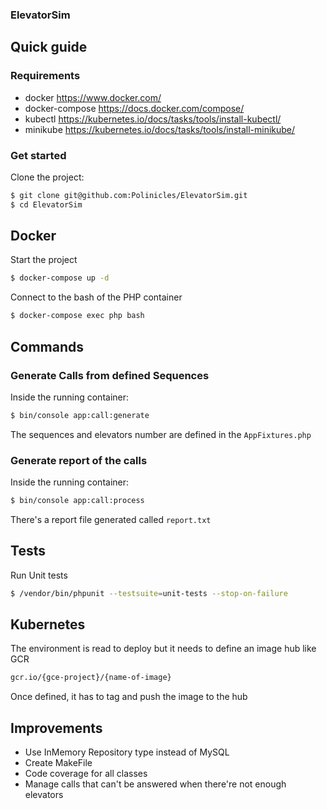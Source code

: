 ### ElevatorSim

## Quick guide

### Requirements

* docker https://www.docker.com/
* docker-compose https://docs.docker.com/compose/
* kubectl https://kubernetes.io/docs/tasks/tools/install-kubectl/
* minikube https://kubernetes.io/docs/tasks/tools/install-minikube/

### Get started

Clone the project: 

```sh
$ git clone git@github.com:Polinicles/ElevatorSim.git
$ cd ElevatorSim
```

## Docker

Start the project

```sh
$ docker-compose up -d
```

Connect to the bash of the PHP container

```sh
$ docker-compose exec php bash
```

## Commands

### Generate Calls from defined Sequences

Inside the running container:

```sh
$ bin/console app:call:generate
```

The sequences and elevators number are defined in the ```AppFixtures.php```

### Generate report of the calls

Inside the running container:

```sh
$ bin/console app:call:process
```

There's a report file generated called ```report.txt```

## Tests

Run Unit tests
```sh
$ /vendor/bin/phpunit --testsuite=unit-tests --stop-on-failure
```

## Kubernetes

The environment is read to deploy but it needs to define an image hub like GCR

```sh
gcr.io/{gce-project}/{name-of-image}
```

Once defined, it has to tag and push the image to the hub

## Improvements

- Use InMemory Repository type instead of MySQL
- Create MakeFile
- Code coverage for all classes
- Manage calls that can't be answered when there're not enough elevators
